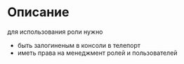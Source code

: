 # Описание
для использования роли нужно
* быть залогиненым в консоли в телепорт
* иметь права на менеджмент ролей и пользователей
